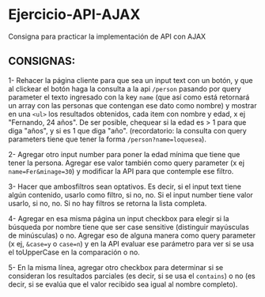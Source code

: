 # Ejercicio-API-AJAX
Consigna para practicar la implementación de API con AJAX

## CONSIGNAS:

1- Rehacer la página cliente para que sea un input text con un botón, y que al clickear el botón haga la consulta a la api `/person` pasando por query parameter el texto ingresado con la key `name` (que así como está retornará un array con las personas que contengan ese dato como nombre) y mostrar en una `<ul>` los resultados obtenidos, cada item con nombre y edad, x ej "Fernando, 24 años". De ser posible, chequear si la edad es > 1 para que diga "años", y si es 1 que diga "año".
(recordatorio: la consulta con query parameters tiene que tener la forma `/person?name=loquesea`).

2- Agregar otro input number para poner la edad mínima que tiene que tener la persona. Agregar ese valor también como query parameter (x ej `name=Fer&minage=30`) y modificar la API para que contemple ese filtro.

3- Hacer que ambosfiltros sean optativos. Es decir, si el input text tiene algún contenido, usarlo como filtro, si no, no. Si el input number tiene valor usarlo, si no, no. Si no hay filtros se retorna la lista completa.

4- Agregar en esa misma página un input checkbox para elegir si la búsqueda por nombre tiene que ser case sensitive (distinguir mayúsculas de minúsculas) o no. Agregar eso de alguna manera como query parameter (x ej, `&case=y` o `case=n`) y en la API evaluar ese parámetro para ver si se usa el toUpperCase en la comparación o no.

5- En la misma línea, agregar otro checkbox para determinar si se consideran los resultados parciales (es decir, si se usa el `contains`) o no (es decir, si se evalúa que el valor recibido sea igual al nombre completo).

